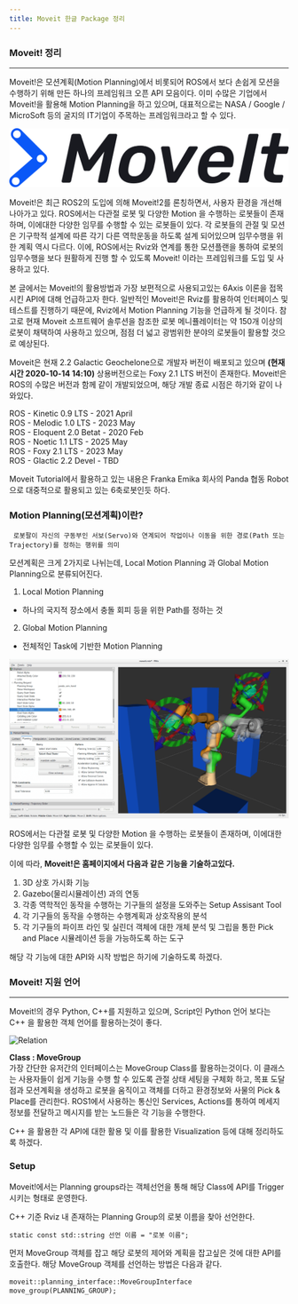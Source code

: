 ```yaml
---
title: Moveit 한글 Package 정리
---
```


### Moveit! 정리
----
Moveit!은 모션계획(Motion Planning)에서 비롯되어 ROS에서 보다 손쉽게 모션을 수행하기 위해 만든 하나의 프레임워크 오픈 API 모음이다. 
이미 수많은 기업에서 Moveit!을 활용해 Motion Planning을 하고 있으며, 대표적으로는 NASA / Google / MicroSoft 등의 굴지의 IT기업이 주목하는 프레임워크라고 할 수 있다.  

![Relation](https://github.com/gwkim9444/gwkim9444.github.io/blob/master/_posts/picture/moveit_logo-white.png?raw=true)  

Moveit!은 최근 ROS2의 도입에 의해 Moveit!2를 론칭하면서, 사용자 환경을 개선해 나아가고 있다. ROS에서는 다관절 로봇 및 다양한 Motion 을 수행하는 로봇들이 존재하며, 이에대한 다양한 임무를 수행할 수 있는 로봇들이 있다. 각 로봇들의 관절 및 모션은 기구학적 설계에 따른 각기 다른 역학운동을 하도록 설계 되어있으며 임무수행을 위한 계획 역시 다르다. 이에, ROS에서는 Rviz와 연계를 통한 모션플랜을 통하여 로봇의 임무수행을 보다 원활하게 진행 할 수 있도록 Moveit! 이라는 프레임워크를 도입 및 사용하고 있다.  

본 글에서는 Moveit!의 활용방법과 가장 보편적으로 사용되고있는 6Axis 이론을 접목시킨 API에 대해 언급하고자 한다. 일반적인 Moveit!은 Rviz를 활용하여 인터페이스 및 테스트를 진행하기 때문에, Rviz에서 Motion Planning 기능을 언급하게 될 것이다. 참고로 현재 Moveit 소프트웨어 솔루션을 참조한 로봇 메니퓰레이터는 약 150개 이상의 로봇이 채택하여 사용하고 있으며, 점점 더 넓고 광범위한 분야의 로봇들이 활용할 것으로 예상된다.

Moveit은 현재 2.2 Galactic Geochelone으로 개발자 버전이 배포되고 있으며 __(현재시간 2020-10-14 14:10)__ 상용버전으로는 Foxy 2.1 LTS 버전이 존재한다.
Moveit!은 ROS의 수많은 버전과 함께 같이 개발되었으며, 해당 개발 종료 시점은 하기와 같이 나와있다.

ROS - Kinetic 0.9 LTS - 2021 April  
ROS - Melodic 1.0 LTS - 2023 May  
ROS - Eloquent 2.0 Betat - 2020 Feb  
ROS - Noetic 1.1 LTS - 2025 May  
ROS - Foxy 2.1 LTS - 2023 May  
ROS - Glactic 2.2 Devel - TBD  

Moveit Tutorial에서 활용하고 있는 내용은 Franka Emika 회사의 Panda 협동 Robot으로 대중적으로 활용되고 있는 6축로봇인듯 하다.  

### Motion Planning(모션계획)이란?

	 로봇팔이 자신의 구동부인 서보(Servo)와 연계되어 작업이나 이동을 위한 경로(Path 또는 Trajectory)를 정하는 행위를 의미

모션계획은 크게 2가지로 나뉘는데, Local Motion Planning 과 Global Motion Planning으로 분류되어진다.

1. Local Motion Planning
 - 하나의 국지적 장소에서 충돌 회피 등을 위한 Path를 정하는 것
2. Global Motion Planning
 - 전체적인 Task에 기반한 Motion Planning

  
![Relation](https://github.com/gwkim9444/gwkim9444.github.io/blob/master/_posts/picture/Rviz_Motion_Planning_Plugin.png?raw=true)  
  
ROS에서는 다관절 로봇 및 다양한 Motion 을 수행하는 로봇들이 존재하며, 이에대한 다양한 임무를 수행할 수 있는 로봇들이 있다.

이에 따라, __Moveit!은 홈페이지에서 다음과 같은 기능을 기술하고있다.__

1. 3D 상호 가시화 기능
2. Gazebo(물리시뮬레이션) 과의 연동
3. 각종 역학적인 동작을 수행하는 기구들의 설정을 도와주는 Setup Assisant Tool
4. 각 기구들의 동작을 수행하는 수행계획과 상호작용의 분석
5. 각 기구들의 파이프 라인 및 실린더 객체에 대한 개체 분석 및 그립을 통한 Pick and Place 시뮬레이션 등을 가능하도록 하는 도구


해당 각 기능에 대한 API와 시작 방법은 하기에 기술하도록 하겠다.

### Moveit! 지원 언어
---
Moveit!의 경우 Python, C++를 지원하고 있으며, Script인 Python 언어 보다는 C++ 을 활용한 객체 언어를 활용하는것이 좋다.  

![Relation](https://github.com/gwkim9444/gwkim9444.github.io/blob/master/_posts/picture/moveit_pipline.png?raw=true)   


__Class : MoveGroup__  
가장 간단한 유저간의 인터페이스는 MoveGroup Class를 활용하는것이다. 이 클래스는 사용자들이 쉽게 기능을 수행 할 수 있도록 관절 상태 세팅을 구체화 하고, 목표 도달점과 모션계획을 생성하고 로봇을 움직이고 객체를 더하고 환경정보와 사물의 Pick & Place를 관리한다. ROS1에서 사용하는 통신인 Services, Actions를 통하여 메세지 정보를 전달하고 메시지를 받는 노드들은 각 기능을 수행한다.

C++ 을 활용한 각 API에 대한 활용 및 이를 활용한 Visualization 등에 대해 정리하도록 하겠다.  

### __Setup__

Moveit!에서는 Planning groups라는 객체선언을 통해 해당 Class에 API를 Trigger 시키는 형태로 운영한다.  

C++ 기준 Rviz 내 존재하는 Planning Group의 로봇 이름을 찾아 선언한다.

    static const std::string 선언 이름 = "로봇 이름";

먼저 MoveGroup 객체를 잡고 해당 로봇의 제어와 계획을 잡고싶은 것에 대한 API를 호출한다.
해당 MoveGroup 객체를 선언하는 방법은 다음과 같다.  

    moveit::planning_interface::MoveGroupInterface move_group(PLANNING_GROUP);


